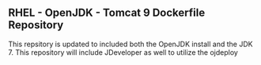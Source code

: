 ## RHEL - OpenJDK - Tomcat 9 Dockerfile Repository
This repsitory is updated to included both the OpenJDK install and the JDK 7. 
This repository will include JDeveloper as well to utilize the ojdeploy
